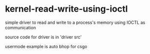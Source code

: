 # kernel-read-write-using-ioctl
simple driver to read and write to a process's memory using IOCTL as communication


source code for driver is in 'driver src'

usermode example is auto bhop for csgo
